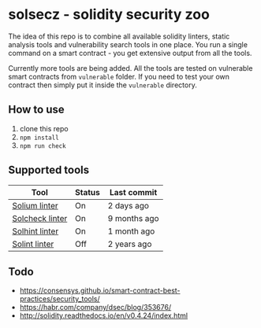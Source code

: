 # solsecz - solidity security zoo
The idea of this repo is to combine all available solidity linters, static analysis tools and vulnerability search tools in one place. You run a single command on a smart contract - you get extensive output from all the tools.

Currently more tools are being added. All the tools are tested on vulnerable smart contracts from `vulnerable` folder. If you need to test your own contract then simply put it inside the `vulnerable` directory.

## How to use
1. clone this repo
2. `npm install`
3. `npm run check`

## Supported tools
| Tool | Status | Last commit |
|------|--------|-------------|
| [Solium linter](https://github.com/duaraghav8/Solium) | On | 2 days ago |
| [Solcheck linter](https://github.com/federicobond/solcheck) | On | 9 months ago |
| [Solhint linter](https://github.com/protofire/solhint) | On | 1 month ago |
| [Solint linter](https://github.com/SilentCicero/solint) | Off | 2 years ago |

## Todo
- https://consensys.github.io/smart-contract-best-practices/security_tools/
- https://habr.com/company/dsec/blog/353676/
- http://solidity.readthedocs.io/en/v0.4.24/index.html
